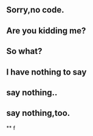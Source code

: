 ## Sorry,no code.
## Are you kidding me?
## So what?
## I have nothing to say
## say nothing..
## say nothing,too.
** f
